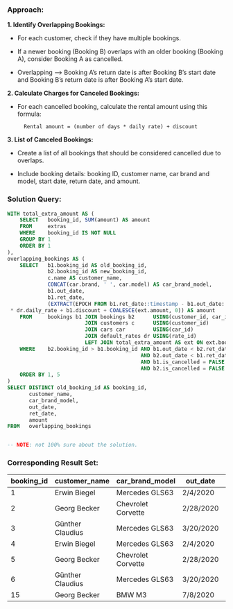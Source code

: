 ### Approach:

**1. Identify Overlapping Bookings:**

- For each customer, check if they have multiple bookings.

- If a newer booking (Booking B) overlaps with an older booking (Booking A), consider Booking A as cancelled.

- Overlapping --> Booking A’s return date is after Booking B’s start date and Booking B’s return date is after Booking A’s start date.


**2. Calculate Charges for Canceled Bookings:**


- For each cancelled booking, calculate the rental amount using this formula:

        Rental amount = (number of days * daily rate) + discount


**3. List of Canceled Bookings:**

- Create a list of all bookings that should be considered cancelled due to overlaps.

- Include booking details: booking ID, customer name, car brand and model, start date, return date, and amount.


### Solution Query: 

```sql
WITH total_extra_amount AS (
    SELECT   booking_id, SUM(amount) AS amount
    FROM     extras
    WHERE    booking_id IS NOT NULL
    GROUP BY 1
	ORDER BY 1
),
overlapping_bookings AS (
	SELECT   b1.booking_id AS old_booking_id,
			 b2.booking_id AS new_booking_id,
			 c.name AS customer_name,
		     CONCAT(car.brand, ' ', car.model) AS car_brand_model,
		     b1.out_date,
		     b1.ret_date,
		     (EXTRACT(EPOCH FROM b1.ret_date::timestamp - b1.out_date::timestamp) / 86400
 * dr.daily_rate + b1.discount + COALESCE(ext.amount, 0)) AS amount
	FROM     bookings b1 JOIN bookings b2      USING(customer_id, car_id)
		                 JOIN customers c      USING(customer_id)
		                 JOIN cars car         USING(car_id)
		                 JOIN default_rates dr USING(rate_id)
						 LEFT JOIN total_extra_amount AS ext ON ext.booking_id=b1.booking_id
	WHERE    b2.booking_id > b1.booking_id AND b1.out_date < b2.ret_date
										   AND b2.out_date < b1.ret_date
										   AND b1.is_cancelled = FALSE
										   AND b2.is_cancelled = FALSE
	ORDER BY 1, 5
)
SELECT DISTINCT old_booking_id AS booking_id,
       customer_name,
       car_brand_model,
       out_date,
       ret_date,
       amount
FROM   overlapping_bookings


-- NOTE: not 100% sure about the solution.
```


### **Corresponding Result Set:**

booking_id |	customer_name |	car_brand_model |	out_date |	ret_date |	amount |
--|--|--|--|--|--|
1 |	Erwin Biegel |	Mercedes GLS63 |	2/4/2020 |	2/17/2020 |	4140 |
2 |	Georg Becker |	Chevrolet Corvette |	2/28/2020 |	3/7/2020 |	2340 |
3 |	Günther Claudius |	Mercedes GLS63 |	3/20/2020 |	4/6/2020 |	5120 |
4 |	Erwin Biegel |	Mercedes GLS63 |	2/4/2020 |	2/17/2020 |	3840 |
5 |	Georg Becker |	Chevrolet Corvette |	2/28/2020 |	3/7/2020 |	2430 |
6 |	Günther Claudius |	Mercedes GLS63 |	3/20/2020 |	4/6/2020 |	5120 |
15 |	Georg Becker |	BMW M3 |	7/8/2020 |	7/23/2020 |	6720 |
